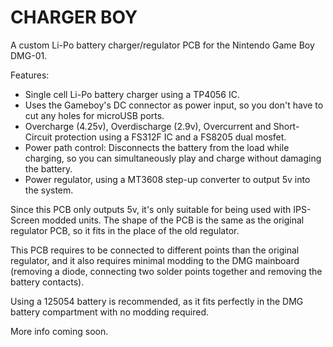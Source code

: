 # CHARGER BOY
A custom Li-Po battery charger/regulator PCB for the Nintendo Game Boy DMG-01.

Features:
- Single cell Li-Po battery charger using a TP4056 IC.
- Uses the Gameboy's DC connector as power input, so you don't have to cut any holes for microUSB ports.
- Overcharge (4.25v), Overdischarge (2.9v), Overcurrent and Short-Circuit protection using a FS312F IC and a FS8205 dual mosfet.
- Power path control: Disconnects the battery from the load while charging, so you can simultaneously play and charge without damaging the battery.
- Power regulator, using a MT3608 step-up converter to output 5v into the system.


Since this PCB only outputs 5v, it's only suitable for being used with IPS-Screen modded units. The shape of the PCB is the same as the original regulator PCB, so it fits in the place of the old regulator.

This PCB requires to be connected to different points than the original regulator, and it also requires minimal modding to the DMG mainboard (removing a diode, connecting two solder points together and removing the battery contacts).

Using a 125054 battery is recommended, as it fits perfectly in the DMG battery compartment with no modding required.

More info coming soon.
